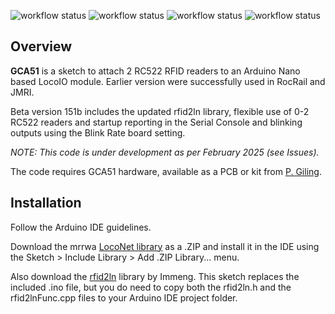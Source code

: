 ![workflow status](https://github.com/silverailscolo/GCA51/actions/workflows/compile-sketches.yml/badge.svg)
![workflow status](https://github.com/silverailscolo/GCA51/actions/workflows/sync-labels.yml/badge.svg)
![workflow status](https://github.com/silverailscolo/GCA51/actions/workflows/code-formatting-check.yml/badge.svg)
![workflow status](https://github.com/silverailscolo/GCA51/actions/workflows/spell-check.yml/badge.svg)

## Overview
**GCA51** is a sketch to attach 2 RC522 RFID readers to an Arduino Nano based LocoIO module.
Earlier version were successfully used in RocRail and JMRI.

Beta version 151b includes the updated rfid2ln library, flexible use of 0-2 RC522 readers and startup reporting in the Serial Console and blinking outputs using the Blink Rate board setting.

_NOTE: This code is under development as per February 2025 (see Issues)._

The code requires GCA51 hardware, available as a PCB or kit from [P. Giling](https://wiki.rocrail.net/doku.php?id=gca51-en).

## Installation

Follow the Arduino IDE guidelines.

Download the mrrwa [LocoNet library](https://github.com/mrrwa/LocoNet/blob/master/LocoNet.h) as a .ZIP and install it in the IDE using the Sketch > Include Library > Add .ZIP Library... menu.

Also download the [rfid2ln](https://github.com/lmmeng/rfid2ln) library by Immeng. This sketch replaces the included .ino file, but you do need to copy both the rfid2ln.h and the rfid2lnFunc.cpp files to your Arduino IDE project folder.
